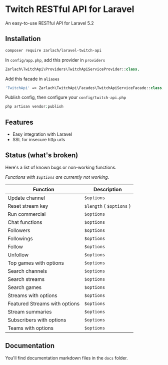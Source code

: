 # Twitch RESTful API for Laravel

An easy-to-use RESTful API for Laravel 5.2

## Installation

```bash
composer require zarlach/laravel-twitch-api
```

In ```config/app.php```, add this provider in ```providers```

```php
Zarlach\TwitchApi\Providers\TwitchApiServiceProvider::class,
```

Add this facade in ```aliases```

```php
'TwitchApi' => Zarlach\TwitchApi\Facades\TwitchApiServiceFacade::class,
```

Publish config, then configure your ```config/twitch-api.php```

```php
php artisan vendor:publish
```

## Features
 - Easy integration with Laravel
 - SSL for insecure http urls

## Status (what's broken)

Here's a list of known bugs or non-working functions.

*Functions with ```$options``` are currently not working.*

| Function | Description |
| -------- | ----------- |
| Update channel | ```$options``` |
| Reset stream key | ```$length``` ( ```$options``` ) |
| Run commercial | ```$options``` |
| Chat functions | ```$options``` |
| Followers | ```$options``` |
| Followings | ```$options``` |
| Follow | ```$options``` |
| Unfollow | ```$options``` |
| Top games with options | ```$options``` |
| Search channels | ```$options``` |
| Search streams | ```$options``` |
| Search games | ```$options``` |
| Streams with options | ```$options``` |
| Featured Streams with options | ```$options``` |
| Stream summaries | ```$options``` |
| Subscribers with options | ```$options``` |
| Teams with options | ```$options``` |

## Documentation

You'll find documentation markdown files in the ```docs``` folder.
